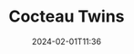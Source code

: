 ---
date: 2024-02-01T11:36
draft: true
title: Cocteau Twins
tags:
- post-punk
- ethereal_music
- cover_art
---